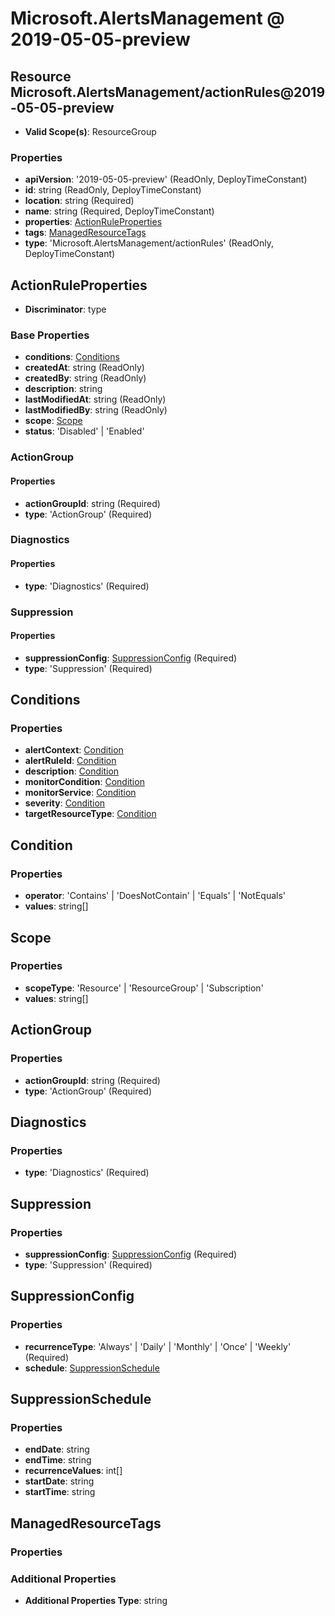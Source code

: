 # Microsoft.AlertsManagement @ 2019-05-05-preview

## Resource Microsoft.AlertsManagement/actionRules@2019-05-05-preview
* **Valid Scope(s)**: ResourceGroup
### Properties
* **apiVersion**: '2019-05-05-preview' (ReadOnly, DeployTimeConstant)
* **id**: string (ReadOnly, DeployTimeConstant)
* **location**: string (Required)
* **name**: string (Required, DeployTimeConstant)
* **properties**: [ActionRuleProperties](#actionruleproperties)
* **tags**: [ManagedResourceTags](#managedresourcetags)
* **type**: 'Microsoft.AlertsManagement/actionRules' (ReadOnly, DeployTimeConstant)

## ActionRuleProperties
* **Discriminator**: type

### Base Properties
* **conditions**: [Conditions](#conditions)
* **createdAt**: string (ReadOnly)
* **createdBy**: string (ReadOnly)
* **description**: string
* **lastModifiedAt**: string (ReadOnly)
* **lastModifiedBy**: string (ReadOnly)
* **scope**: [Scope](#scope)
* **status**: 'Disabled' | 'Enabled'
### ActionGroup
#### Properties
* **actionGroupId**: string (Required)
* **type**: 'ActionGroup' (Required)

### Diagnostics
#### Properties
* **type**: 'Diagnostics' (Required)

### Suppression
#### Properties
* **suppressionConfig**: [SuppressionConfig](#suppressionconfig) (Required)
* **type**: 'Suppression' (Required)


## Conditions
### Properties
* **alertContext**: [Condition](#condition)
* **alertRuleId**: [Condition](#condition)
* **description**: [Condition](#condition)
* **monitorCondition**: [Condition](#condition)
* **monitorService**: [Condition](#condition)
* **severity**: [Condition](#condition)
* **targetResourceType**: [Condition](#condition)

## Condition
### Properties
* **operator**: 'Contains' | 'DoesNotContain' | 'Equals' | 'NotEquals'
* **values**: string[]

## Scope
### Properties
* **scopeType**: 'Resource' | 'ResourceGroup' | 'Subscription'
* **values**: string[]

## ActionGroup
### Properties
* **actionGroupId**: string (Required)
* **type**: 'ActionGroup' (Required)

## Diagnostics
### Properties
* **type**: 'Diagnostics' (Required)

## Suppression
### Properties
* **suppressionConfig**: [SuppressionConfig](#suppressionconfig) (Required)
* **type**: 'Suppression' (Required)

## SuppressionConfig
### Properties
* **recurrenceType**: 'Always' | 'Daily' | 'Monthly' | 'Once' | 'Weekly' (Required)
* **schedule**: [SuppressionSchedule](#suppressionschedule)

## SuppressionSchedule
### Properties
* **endDate**: string
* **endTime**: string
* **recurrenceValues**: int[]
* **startDate**: string
* **startTime**: string

## ManagedResourceTags
### Properties
### Additional Properties
* **Additional Properties Type**: string

